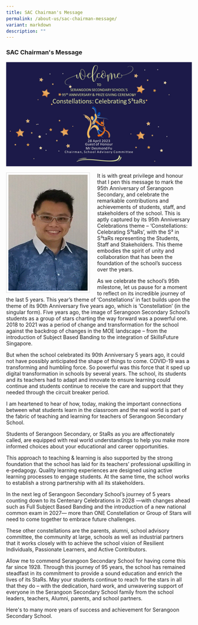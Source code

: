 ```yaml
---
title: SAC Chairman's Message
permalink: /about-us/sac-chairman-message/
variant: markdown
description: ""
---
```

### SAC Chairman's Message

![](/images/School%20Management%20Team/SAC%20Chairman's%20Message/95th_Main_Slide.jpg)

<img src="/images/Mr%20Desmond%20Fu.jpg" style="width:215px; height:315px; margin-right:20px; border:0.5px solid Gainsboro; padding: 5px" align="Left">

It is with great privilege and honour that I pen this message to mark the 95th Anniversary of Serangoon Secondary, and celebrate the remarkable contributions and achievements of students, staff, and stakeholders of the school. This is aptly captured by its 95th Anniversary Celebrations theme – ‘Constellations: Celebrating S³taRs’, with the S³ in S³taRs representing the Students, Staff and Stakeholders.   This theme embodies the spirit of unity and collaboration that has been the foundation of the school’s success over the years.

As we celebrate the school’s 95th milestone, let us pause for a moment to reflect on its incredible journey of the last 5 years. This year’s theme of ‘Constellations’ in fact builds upon the theme of its 90th Anniversary five years ago, which is ‘Constellation’ (in the singular form). Five years ago, the image of Serangoon Secondary School’s students as a group of stars charting the way forward was a powerful one. 2018 to 2021 was a period of change and transformation for the school against the backdrop of changes in the MOE landscape – from the introduction of Subject Based Banding to the integration of SkillsFuture Singapore.

But when the school celebrated its 90th Anniversary 5 years ago, it could not have possibly anticipated the shape of things to come. COVID-19 was a transforming and humbling force. So powerful was this force that it sped up digital transformation in schools by several years. The school, its students and its teachers had to adapt and innovate to ensure learning could continue and students continue to receive the care and support that they needed through the circuit breaker period.

I am heartened to hear of how, today, making the important connections between what students learn in the classroom and the real world is part of the fabric of teaching and learning for teachers of Serangoon Secondary School.

Students of Serangoon Secondary, or StaRs as you are affectionately called, are equipped with real world understandings to help you make more informed choices about your educational and career opportunities.

This approach to teaching &amp; learning is also supported by the strong foundation that the school has laid for its teachers’ professional upskilling in e-pedagogy. Quality learning experiences are designed using active learning processes to engage students. At the same time, the school works to establish a strong partnership with all its stakeholders.

In the next leg of Serangoon Secondary School’s journey of 5 years counting down to its Centenary Celebrations in 2028 —with changes ahead such as Full Subject Based Banding and the introduction of a new national common exam in 2027— more than ONE Constellation or Group of Stars will need to come together to embrace future challenges.

These other constellations are the parents, alumni, school advisory committee, the community at large, schools as well as industrial partners that it works closely with to achieve the school vision of Resilient Individuals, Passionate Learners, and Active Contributors.

Allow me to commend Serangoon Secondary School for having come this far since 1928. Through this journey of 95 years, the school has remained steadfast in its commitment to provide a sound education and enrich the lives of its StaRs. May your students continue to reach for the stars in all that they do – with the dedication, hard work, and unwavering support of everyone in the Serangoon Secondary School family from the school leaders, teachers, Alumni, parents, and school partners.

Here's to many more years of success and achievement for Serangoon Secondary School.